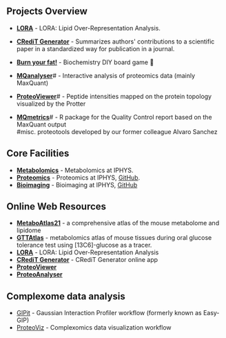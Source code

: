 ## Projects Overview

- **[LORA](https://github.com/IPHYS-Bioinformatics/LORA)** - LORA: Lipid Over-Representation Analysis.
- **[CRediT Generator](https://github.com/IPHYS-Bioinformatics/CRediT-Generator)** - Summarizes authors' contributions to a scientific paper in a standardized way for publication in a journal. 
- **[Burn your fat!](https://github.com/IPHYS-Bioinformatics/Burn_your_fat)** - Biochemistry DIY board game :game_die:

- **[MQanalyser](https://github.com/svalvaro/MQanalyser)**# - Interactive analysis of proteomics data (mainly MaxQuant)
- **[ProteoViewer](https://github.com/svalvaro/ProteoViewer)**# - Peptide intensities mapped on the protein topology visualized by the Protter
- **[MQmetrics](https://github.com/svalvaro/MQmetrics)**# - R package for the Quality Control report based on the MaxQuant output
<br> #misc. proteotools developed by our former colleague Alvaro Sanchez


## Core Facilities
- **[Metabolomics](https://metabolomics.fgu.cas.cz/index.html)** - Metabolomics at IPHYS.
- **[Proteomics](https://proteomics.fgu.cas.cz/)** - Proteomics at IPHYS, [GitHub](https://github.com/ProteoLabKRC).
- **[Bioimaging](https://bioimaging.fgu.cas.cz/)** - Bioimaging at IPHYS, [GitHub](https://github.com/IPHYS-BIF)

## Online Web Resources
- **[MetaboAtlas21](https://metaboatlas21.metabolomics.fgu.cas.cz)** - a comprehensive atlas of the mouse metabolome and lipidome
- **[GTTAtlas](https://gttatlas.metabolomics.fgu.cas.cz)** - metabolomics atlas of mouse tissues during oral glucose tolerance test using [13C6]-glucose as a tracer.
- **[LORA](https://lora.metabolomics.fgu.cas.cz)** - LORA: Lipid Over-Representation Analysis
- **[CRediT Generator](https://credit.metabolomics.fgu.cas.cz)** - CRediT Generator online app
- **[ProteoViewer](https://proteomics.fgu.cas.cz/ProteoViewer/)**
- **[ProteoAnalyser](https://proteomics.img.cas.cz/mqa/)**

## Complexome data analysis
- [GIPit](https://github.com/Rayyan-Tariq-Khan/GIPit) - Gaussian Interaction Profiler workflow (formerly known as Easy-GIP)
- [ProteoViz](https://github.com/Rayyan-Tariq-Khan/ProteoViz) - Complexomics data visualization workflow 

<!--

**Here are some ideas to get you started:**

🙋‍♀️ A short introduction - what is your organization all about?
🌈 Contribution guidelines - how can the community get involved?
👩‍💻 Useful resources - where can the community find your docs? Is there anything else the community should know?
🍿 Fun facts - what does your team eat for breakfast?
🧙 Remember, you can do mighty things with the power of [Markdown](https://docs.github.com/github/writing-on-github/getting-started-with-writing-and-formatting-on-github/basic-writing-and-formatting-syntax)
-->
